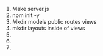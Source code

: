 <ol>
<li> Make server.js</li>
<li> npm init -y </li>
<li> Mkdir models public routes views </li>
<li> mkdir layouts inside of views </li>
<li> </li>
<li> </li>
<li> </li>
<ol>
